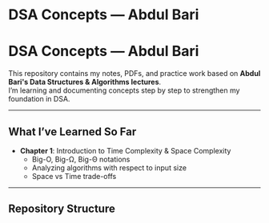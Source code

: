﻿# DSA Concepts — Abdul Bari

#  DSA Concepts — Abdul Bari

This repository contains my notes, PDFs, and practice work based on **Abdul Bari's Data Structures & Algorithms lectures**.  
I’m learning and documenting concepts step by step to strengthen my foundation in DSA.

---

## What I’ve Learned So Far
- **Chapter 1**: Introduction to Time Complexity & Space Complexity
  - Big-O, Big-Ω, Big-Θ notations
  - Analyzing algorithms with respect to input size
  - Space vs Time trade-offs

---

##  Repository Structure

 

